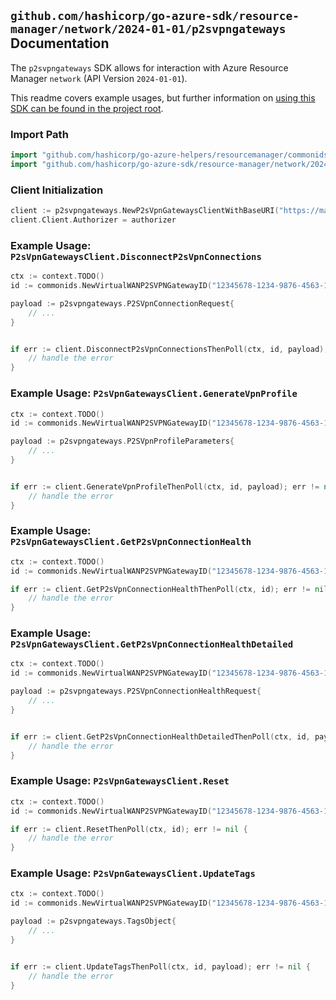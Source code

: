
## `github.com/hashicorp/go-azure-sdk/resource-manager/network/2024-01-01/p2svpngateways` Documentation

The `p2svpngateways` SDK allows for interaction with Azure Resource Manager `network` (API Version `2024-01-01`).

This readme covers example usages, but further information on [using this SDK can be found in the project root](https://github.com/hashicorp/go-azure-sdk/tree/main/docs).

### Import Path

```go
import "github.com/hashicorp/go-azure-helpers/resourcemanager/commonids"
import "github.com/hashicorp/go-azure-sdk/resource-manager/network/2024-01-01/p2svpngateways"
```


### Client Initialization

```go
client := p2svpngateways.NewP2sVpnGatewaysClientWithBaseURI("https://management.azure.com")
client.Client.Authorizer = authorizer
```


### Example Usage: `P2sVpnGatewaysClient.DisconnectP2sVpnConnections`

```go
ctx := context.TODO()
id := commonids.NewVirtualWANP2SVPNGatewayID("12345678-1234-9876-4563-123456789012", "example-resource-group", "gatewayName")

payload := p2svpngateways.P2SVpnConnectionRequest{
	// ...
}


if err := client.DisconnectP2sVpnConnectionsThenPoll(ctx, id, payload); err != nil {
	// handle the error
}
```


### Example Usage: `P2sVpnGatewaysClient.GenerateVpnProfile`

```go
ctx := context.TODO()
id := commonids.NewVirtualWANP2SVPNGatewayID("12345678-1234-9876-4563-123456789012", "example-resource-group", "gatewayName")

payload := p2svpngateways.P2SVpnProfileParameters{
	// ...
}


if err := client.GenerateVpnProfileThenPoll(ctx, id, payload); err != nil {
	// handle the error
}
```


### Example Usage: `P2sVpnGatewaysClient.GetP2sVpnConnectionHealth`

```go
ctx := context.TODO()
id := commonids.NewVirtualWANP2SVPNGatewayID("12345678-1234-9876-4563-123456789012", "example-resource-group", "gatewayName")

if err := client.GetP2sVpnConnectionHealthThenPoll(ctx, id); err != nil {
	// handle the error
}
```


### Example Usage: `P2sVpnGatewaysClient.GetP2sVpnConnectionHealthDetailed`

```go
ctx := context.TODO()
id := commonids.NewVirtualWANP2SVPNGatewayID("12345678-1234-9876-4563-123456789012", "example-resource-group", "gatewayName")

payload := p2svpngateways.P2SVpnConnectionHealthRequest{
	// ...
}


if err := client.GetP2sVpnConnectionHealthDetailedThenPoll(ctx, id, payload); err != nil {
	// handle the error
}
```


### Example Usage: `P2sVpnGatewaysClient.Reset`

```go
ctx := context.TODO()
id := commonids.NewVirtualWANP2SVPNGatewayID("12345678-1234-9876-4563-123456789012", "example-resource-group", "gatewayName")

if err := client.ResetThenPoll(ctx, id); err != nil {
	// handle the error
}
```


### Example Usage: `P2sVpnGatewaysClient.UpdateTags`

```go
ctx := context.TODO()
id := commonids.NewVirtualWANP2SVPNGatewayID("12345678-1234-9876-4563-123456789012", "example-resource-group", "gatewayName")

payload := p2svpngateways.TagsObject{
	// ...
}


if err := client.UpdateTagsThenPoll(ctx, id, payload); err != nil {
	// handle the error
}
```
